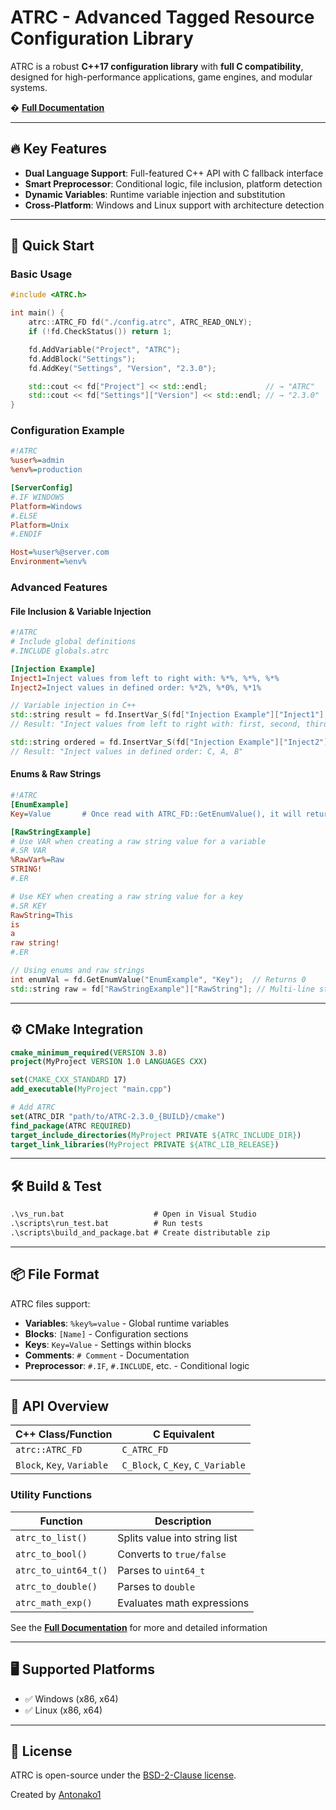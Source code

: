 # ATRC - Advanced Tagged Resource Configuration Library

ATRC is a robust **C++17 configuration library** with **full C compatibility**, designed for high-performance applications, game engines, and modular systems.

� **[Full Documentation](https://github.com/Antonako1/ATRC/blob/main/docs/)**

---

## 🔥 Key Features

- **Dual Language Support**: Full-featured C++ API with C fallback interface
- **Smart Preprocessor**: Conditional logic, file inclusion, platform detection
- **Dynamic Variables**: Runtime variable injection and substitution
- **Cross-Platform**: Windows and Linux support with architecture detection

---

## 🚀 Quick Start

### Basic Usage

```cpp
#include <ATRC.h>

int main() {
    atrc::ATRC_FD fd("./config.atrc", ATRC_READ_ONLY);
    if (!fd.CheckStatus()) return 1;

    fd.AddVariable("Project", "ATRC");
    fd.AddBlock("Settings");
    fd.AddKey("Settings", "Version", "2.3.0");

    std::cout << fd["Project"] << std::endl;             // → "ATRC"
    std::cout << fd["Settings"]["Version"] << std::endl; // → "2.3.0"
}
```

### Configuration Example

```ini
#!ATRC
%user%=admin
%env%=production

[ServerConfig]
#.IF WINDOWS
Platform=Windows
#.ELSE
Platform=Unix
#.ENDIF

Host=%user%@server.com
Environment=%env%
```

### Advanced Features

#### File Inclusion & Variable Injection
```ini
#!ATRC
# Include global definitions
#.INCLUDE globals.atrc

[Injection Example]
Inject1=Inject values from left to right with: %*%, %*%, %*%
Inject2=Inject values in defined order: %*2%, %*0%, %*1%
```

```cpp
// Variable injection in C++
std::string result = fd.InsertVar_S(fd["Injection Example"]["Inject1"], {"first", "second", "third"});
// Result: "Inject values from left to right with: first, second, third"

std::string ordered = fd.InsertVar_S(fd["Injection Example"]["Inject2"], {"A", "B", "C"});
// Result: "Inject values in defined order: C, A, B"
```

#### Enums & Raw Strings
```ini
#!ATRC
[EnumExample]
Key=Value       # Once read with ATRC_FD::GetEnumValue(), it will return 0

[RawStringExample]
# Use VAR when creating a raw string value for a variable
#.SR VAR
%RawVar%=Raw
STRING!
#.ER

# Use KEY when creating a raw string value for a key
#.SR KEY
RawString=This
is
a
raw string!
#.ER
```

```cpp
// Using enums and raw strings
int enumVal = fd.GetEnumValue("EnumExample", "Key");  // Returns 0
std::string raw = fd["RawStringExample"]["RawString"]; // Multi-line string preserved
```

---

## ⚙️ CMake Integration

```cmake
cmake_minimum_required(VERSION 3.8)
project(MyProject VERSION 1.0 LANGUAGES CXX)

set(CMAKE_CXX_STANDARD 17)
add_executable(MyProject "main.cpp")

# Add ATRC
set(ATRC_DIR "path/to/ATRC-2.3.0_{BUILD}/cmake")
find_package(ATRC REQUIRED)
target_include_directories(MyProject PRIVATE ${ATRC_INCLUDE_DIR})
target_link_libraries(MyProject PRIVATE ${ATRC_LIB_RELEASE})
```

---

## 🛠️ Build & Test

```bat
.\vs_run.bat                    # Open in Visual Studio
.\scripts\run_test.bat          # Run tests
.\scripts\build_and_package.bat # Create distributable zip
```

---

## 📦 File Format

ATRC files support:

* **Variables**: `%key%=value` - Global runtime variables
* **Blocks**: `[Name]` - Configuration sections
* **Keys**: `Key=Value` - Settings within blocks
* **Comments**: `# Comment` - Documentation
* **Preprocessor**: `#.IF`, `#.INCLUDE`, etc. - Conditional logic

---

## 🧰 API Overview

| C++ Class/Function         | C Equivalent                     |
| -------------------------- | -------------------------------- |
| `atrc::ATRC_FD`            | `C_ATRC_FD`                      |
| `Block`, `Key`, `Variable` | `C_Block`, `C_Key`, `C_Variable` |

### Utility Functions

| Function             | Description                    |
| -------------------- | ------------------------------ |
| `atrc_to_list()`     | Splits value into string list  |
| `atrc_to_bool()`     | Converts to `true/false`       |
| `atrc_to_uint64_t()` | Parses to `uint64_t`           |
| `atrc_to_double()`   | Parses to `double`             |
| `atrc_math_exp()`    | Evaluates math expressions     |

See the **[Full Documentation](https://github.com/Antonako1/ATRC/blob/main/docs/)** for more and detailed information

---

## 🖥️ Supported Platforms

* ✅ Windows (x86, x64)
* ✅ Linux (x86, x64)

---

## 📄 License

ATRC is open-source under the [BSD-2-Clause license](LICENSE.txt).

Created by [Antonako1](https://github.com/antonako1)

